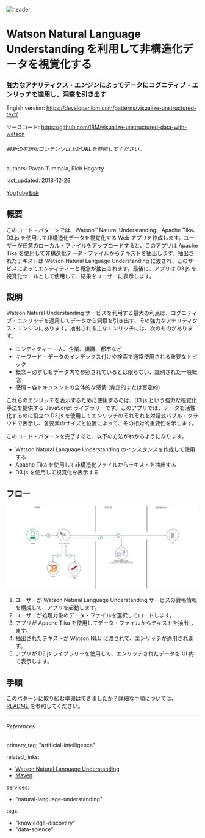 ![header](./header.png)
# Watson Natural Language Understanding を利用して非構造化データを視覚化する
### 強力なアナリティクス・エンジンによってデータにコグニティブ・エンリッチを適用し、洞察を引き出す

Engish version: https://developer.ibm.com/patterns/visualize-unstructured-text/

ソースコード: https://github.com/IBM/visualize-unstructured-data-with-watson
###### 最新の英語版コンテンツは上記URLを参照してください。

authors: Pavan Tummala, Rich Hagarty

last_updated: 2018-12-28

[YouTube動画](https://www.youtube.com/watch?v=rqKPQNyl6Xk) 

## 概要

このコード・パターンでは、Watson™ Natural Understanding、Apache Tika、D3.js を使用して非構造化データを視覚化する Web アプリを作成します。ユーザーが任意のローカル・ファイルをアップロードすると、このアプリは Apache Tika を使用して非構造化データ・ファイルからテキストを抽出します。抽出されたテキストは Watson Natural Language Understanding に渡され、このサービスによってエンティティーと概念が抽出されます。最後に、アプリは D3.js を視覚化ツールとして使用して、結果をユーザーに表示します。

## 説明

Watson Natural Understanding サービスを利用する最大の利点は、コグニティブ・エンリッチを適用してデータから洞察を引き出す、その強力なアナリティクス・エンジンにあります。抽出される主なエンリッチには、次のものがあります。

* エンティティー – 人、企業、組織、都市など
* キーワード – データのインデックス付けや検索で通常使用される重要なトピック
* 概念 – 必ずしもデータ内で参照されているとは限らない、識別された一般概念
* 感情 – 各ドキュメントの全体的な感情 (肯定的または否定的)

これらのエンリッチを表示するために使用するのは、D3.js という強力な視覚化手法を提供する JavaScript ライブラリーです。このアプリでは、データを活性化するのに役立つ D3.js を使用してエンリッチのそれぞれを対話式バブル・クラウドで表示し、各要素のサイズと位置によって、その相対的重要性を示します。

このコード・パターンを完了すると、以下の方法がわかるようになります。

* Watson Natural Language Understanding のインスタンスを作成して使用する
* Apache Tika を使用して非構造化ファイルからテキストを抽出する
* D3.js を使用して視覚化を表示する

## フロー

![フロー](./images/flow.png)

1. ユーザーが Watson Natural Language Understanding サービスの資格情報を構成して、アプリを起動します。
1. ユーザーが処理対象のデータ・ファイルを選択してロードします。
1. アプリが Apache Tika を使用してデータ・ファイルからテキストを抽出します。
1. 抽出されたテキストが Watson NLU に渡されて、エンリッチが適用されます。
1. アプリが D3.js ライブラリーを使用して、エンリッチされたデータを UI 内で表示します。

## 手順

このパターンに取り組む準備はできましたか？詳細な手順については、[README](https://github.com/IBM/visualize-unstructured-data-with-watson/blob/master/README.md) を参照してください。

***
###### References

primary_tag: "artificial-intelligence"

related_links:
  - [Watson Natural Language Understanding](https://cloud.ibm.com/catalog/services/natural-language-understanding)
  - [Maven](https://maven.apache.org/download.cgi)
    
services:
  - "natural-language-understanding"

tags:
  - "knowledge-discovery"
  - "data-science"
